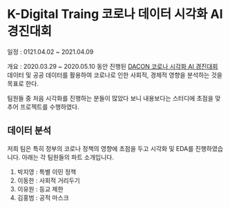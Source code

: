 # K-Digital Traing 코로나 데이터 시각화 AI 경진대회

일정 : 0121.04.02 ~ 2021.04.09

개요 : 2020.03.29 ~ 2020.05.10 동안 진행된 [DACON 코로나 시각화 AI 경진대회](https://dacon.io/competitions/official/235590/overview/description/) 데이터 및 공공 데이터를 활용하여 코로나로 인한 사회적, 경제적 영향을 분석하는 것을 목표로 한다.

팀원들 중 처음 시각화를 진행하는 분들이 많았다 보니 내용보다는 스터디에 초점을 맞추어 프로젝트를 수행하였다.

## 데이터 분석

저희 팀은 특히 정부의 코로나 정책의 영향에 초점을 두고 시각화 및 EDA를 진행하였습니다. 아래는 각 팀원들의 파트 소개입니다.
  1. 박지영 : 특별 이민 정책
  2. 이동한 : 사회적 거리두기
  3. 이유원 : 등교 제한
  4. 김홍범 : 공적 마스크
